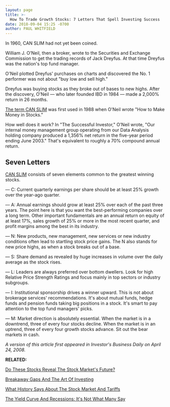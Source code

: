 ```yaml
---
layout: page
title: >-
  How To Trade Growth Stocks: 7 Letters That Spell Investing Success
date: 2018-09-04 15:25 -0700
author: PAUL WHITFIELD
---
```





In 1960, CAN SLIM had not yet been coined.


William J. O'Neil, then a broker, wrote to the Securities and Exchange Commission to get the trading records of Jack Dreyfus. At that time Dreyfus was the nation's top fund manager.




O'Neil plotted Dreyfus' purchases on charts and discovered the No. 1 performer was not about "buy low and sell high."


Dreyfus was buying stocks as they broke out of bases to new highs. After the discovery, O'Neil — who later founded IBD in 1984 — made a 2,000% return in 26 months.


[The term CAN SLIM](https://www.investors.com/ibd-university/can-slim/) was first used in 1988 when O'Neil wrote "How to Make Money in Stocks."


How well does it work? In "The Successful Investor," O'Neil wrote, "Our internal money management group operating from our Data Analysis holding company produced a 1,356% net return in the five-year period ending June 2003." That's equivalent to roughly a 70% compound annual return.


Seven Letters
-------------


[CAN SLIM](https://www.investors.com/ibd-university/can-slim/) consists of seven elements common to the greatest winning stocks.


— C: Current quarterly earnings per share should be at least 25% growth over the year-ago quarter.


— A: Annual earnings should grow at least 25% over each of the past three years. The point here is that you want the best-performing companies over a long term. Other important fundamentals are an annual return on equity of at least 17%, sales growth of 25% or more in the most recent quarter, and profit margins among the best in its industry.


— N: New products, new management, new services or new industry conditions often lead to startling stock price gains. The N also stands for new price highs, as when a stock breaks out of a base.


— S: Share demand as revealed by huge increases in volume over the daily average as the stock rises.


— L: Leaders are always preferred over bottom dwellers. Look for high Relative Price Strength Ratings and focus mainly in top sectors or industry subgroups.


— I: Institutional sponsorship drives a winner upward. This is not about brokerage services' recommendations. It's about mutual funds, hedge funds and pension funds taking big positions in a stock. It's smart to pay attention to the top fund managers' picks.


— M: Market direction is absolutely essential. When the market is in a downtrend, three of every four stocks decline. When the market is in an uptrend, three of every four growth stocks advance. Sit out the bear markets in cash.


*A version of this article first appeared in Investor's Business Daily on April 24, 2008.*


**RELATED:**


[Do These Stocks Reveal The Stock Market's Future?](https://www.investors.com/stock-lists/ibd-50/stock-charts-bull-market/)


[Breakaway Gaps And The Art Of Investing](https://www.investors.com/how-to-invest/investors-corner/breakaway-gap-the-art-of-the-breakout/)


[What History Says About The Stock Market And Tariffs](https://www.investors.com/how-to-invest/investors-corner/trump-trade-tariffs-history-dow-jones-industrials/)


[The Yield Curve And Recessions: It's Not What Many Say](https://www.investors.com/how-to-invest/investors-corner/how-to-trade-treasury-bond-yield-curve-stocks/)




